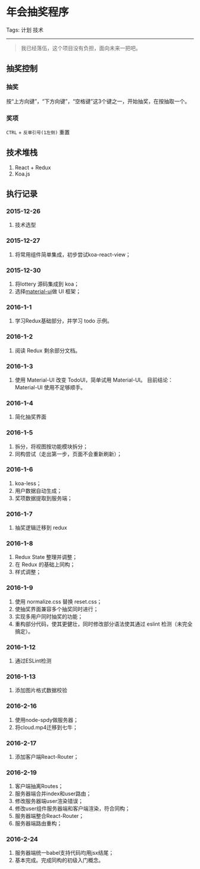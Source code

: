 # 年会抽奖程序

Tags: 计划 技术

---

> 我已经落伍，这个项目没有负担，面向未来一把吧。

## 抽奖控制
### 抽奖
按“上方向键”，“下方向键”，“空格键”这3个键之一，开始抽奖，在按抽取一个。
### 奖项
`CTRL` + `反单引号(1左侧)` 重置

## 技术堆栈
1. React + Redux
2. Koa.js

## 执行记录

### 2015-12-26
1. 技术选型

### 2015-12-27
1. 将常用组件简单集成，初步尝试koa-react-view；

### 2015-12-30
1. 将lottery 源码集成到 koa；
2. 选择[material-ui](http://www.material-ui.com/#/)做 UI 框架；

### 2016-1-1
1. 学习Redux基础部分，并学习 todo 示例。

### 2016-1-2
1. 阅读 Redux 剩余部分文档。

### 2016-1-3
1. 使用 Material-UI 改变 TodoUI，简单试用 Material-UI。
    目前结论：Material-UI 使用不足够顺手。

### 2016-1-4
1. 简化抽奖界面

### 2016-1-5
1. 拆分，将视图按功能模块拆分；
2. 同构尝试（走出第一步，页面不会重新刷新）；

### 2016-1-6
1. koa-less；
2. 用户数据自动生成；
3. 奖项数据提取到服务端；

### 2016-1-7
1. 抽奖逻辑迁移到 redux

### 2016-1-8
1. Redux State 整理并调整；
2. 在 Redux 的基础上同构；
3. 样式调整；

### 2016-1-9
1. 使用 normalize.css 替换 reset.css；
2. 使抽奖界面兼容多个抽奖同时进行；
3. 实现多用户同时抽奖的功能；
4. 重构部分代码，使其更健壮，同时修改部分语法使其通过 eslint 检测（未完全搞定）。

### 2016-1-12
1. 通过ESLint检测

### 2016-1-13
1. 添加图片格式数据校验

### 2016-2-16
1. 使用node-spdy做服务器；
2. 将cloud.mp4迁移到七牛；

### 2016-2-17
1. 添加客户端React-Router；

### 2016-2-19
1. 客户端抽离Routes；
2. 服务器端合并index和user路由；
3. 修改服务器端user渲染错误；
4. 修改user组件服务器端和客户端渲染，符合同构；
5. 服务器端整合React-Router；
6. 服务器端路由重构；

### 2016-2-24
1. 服务器端统一babel支持代码均用jsx结尾；
2. 基本完成。完成同构的初级入门概念。

